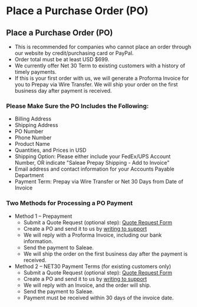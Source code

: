 # Place a Purchase Order \(PO\)

## Place a Purchase Order \(PO\)

* This is recommended for companies who cannot place an order through our website by credit/purchasing card or PayPal.
* Order total must be at least USD $699.
* We currently offer Net 30 Term to existing customers with a history of timely payments. 
* If this is your first order with us, we will generate a Proforma Invoice for you to Prepay via Wire Transfer. We will ship your order on the first business day after payment is received.

### Please Make Sure the PO Includes the Following:

* Billing Address
* Shipping Address
* PO Number
* Phone Number
* Product Name
* Quantities, and Prices in USD
* Shipping Option: Please either include your FedEx/UPS Account Number, OR indicate "Saleae Prepay Shipping - Add to Invoice"
* Email address and contact information for your Accounts Payable Department
* Payment Term: Prepay via Wire Transfer or Net 30 Days from Date of Invoice 

### Two Methods for Processing a PO Payment

* Method 1 – Prepayment
  * Submit a Quote Request \(optional step\): [Quote Request Form](https://goo.gl/forms/da0exAsL1DZlQeoW2)
  * Create a PO and send it to us by [writing to support](https://contact.saleae.com/hc/en-us/requests/new)​
  * We will reply with a Proforma Invoice, including our bank information.
  * Send the payment to Saleae.
  * We will ship the order on the first business day after the payment is received.
* Method 2 – NET30 Payment Terms \(for existing customers only\)
  * Submit a Quote Request \(optional step\): [Quote Request Form](https://goo.gl/forms/da0exAsL1DZlQeoW2)
  * Create a PO and send it to us by [writing to support](https://contact.saleae.com/hc/en-us/requests/new)
  * We will reply with an Invoice, and the order will ship.
  * Send the payment to Saleae.
  * Payment must be received within 30 days of the invoice date.

